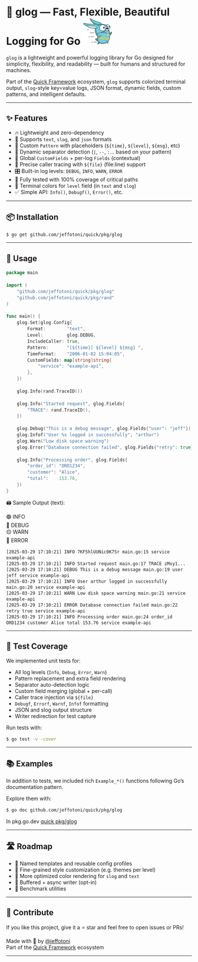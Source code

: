 # 🌟 glog — Fast, Flexible, Beautiful Logging for Go ![Quick Logo](./quick.png)

`glog` is a lightweight and powerful logging library for Go designed for simplicity, flexibility, and readability — built for humans and structured for machines.

Part of the [Quick Framework](https://github.com/jeffotoni/quick) ecosystem, `glog` supports colorized terminal output, `slog`-style key=value logs, JSON format, dynamic fields, custom patterns, and intelligent defaults.

---

## ✨ Features

- 🔥 Lightweight and zero-dependency
- 🎨 Supports `text`, `slog`, and `json` formats
- 🧩 Custom `Pattern` with placeholders (`${time}`, `${level}`, `${msg}`, etc)
- 🧠 Dynamic separator detection (` | `, `--`, `:`… based on your pattern)
- 🧵 Global `CustomFields` + per-log `Fields` (contextual)
- 🎯 Precise caller tracing with `${file}` (file:line) support
- 🎛️ Built-in log levels: `DEBUG`, `INFO`, `WARN`, `ERROR`
- 🧪 Fully tested with 100% coverage of critical paths
- 🌈 Terminal colors for `level` field (in `text` and `slog`)
- ✅ Simple API: `Info()`, `Debugf()`, `Error()`, etc.

---

## 📦 Installation

```bash
$ go get github.com/jeffotoni/quick/pkg/glog
```

---

## 🚀 Usage

```go
package main

import (
	"github.com/jeffotoni/quick/pkg/glog"
	"github.com/jeffotoni/quick/pkg/rand"
)

func main() {
	glog.Set(glog.Config{
		Format:        "text",
		Level:         glog.DEBUG,
		IncludeCaller: true,
		Pattern:       "[${time}] ${level} ${msg} ",
		TimeFormat:    "2006-01-02 15:04:05",
		CustomFields: map[string]string{
			"service": "example-api",
		},
	})

	glog.Info(rand.TraceID())

	glog.Info("Started request", glog.Fields{
		"TRACE": rand.TraceID(),
	})

	glog.Debug("This is a debug message", glog.Fields{"user": "jeff"})
	glog.Infof("User %s logged in successfully", "arthur")
	glog.Warn("Low disk space warning")
	glog.Error("Database connection failed", glog.Fields{"retry": true})

	glog.Info("Processing order", glog.Fields{
		"order_id": "ORD1234",
		"customer": "Alice",
		"total":    153.76,
	})
}
```

🖨️ Sample Output (text):

🟢 INFO  
🔵 DEBUG  
🟡 WARN  
🔴 ERROR

```
[2025-03-29 17:10:21] INFO 7KF5hlUUNic0K7Sr main.go:15 service example-api
[2025-03-29 17:10:21] INFO Started request main.go:17 TRACE zMxy1...
[2025-03-29 17:10:21] DEBUG This is a debug message main.go:19 user jeff service example-api
[2025-03-29 17:10:21] INFO User arthur logged in successfully main.go:20 service example-api
[2025-03-29 17:10:21] WARN Low disk space warning main.go:21 service example-api
[2025-03-29 17:10:21] ERROR Database connection failed main.go:22 retry true service example-api
[2025-03-29 17:10:21] INFO Processing order main.go:24 order_id ORD1234 customer Alice total 153.76 service example-api
```

---

## 🧪 Test Coverage

We implemented unit tests for:

- All log levels (`Info`, `Debug`, `Error`, `Warn`)
- Pattern replacement and extra field rendering
- Separator auto-detection logic
- Custom field merging (global + per-call)
- Caller trace injection via `${file}`
- `Debugf`, `Errorf`, `Warnf`, `Infof` formatting
- JSON and slog output structure
- Writer redirection for test capture

Run tests with:

```bash
$ go test -v -cover
```

---

## 📚 Examples

In addition to tests, we included rich `Example_*()` functions following Go’s documentation pattern.

Explore them with:

```bash
$ go doc github.com/jeffotoni/quick/pkg/glog
```

In pkg.go.dev [quick pkg/glog](https://pkg.go.dev/github.com/jeffotoni/quick/pkg/glog)


---

## 🛣️ Roadmap

- 🧩 Named templates and reusable config profiles  
- 🧵 Fine-grained style customization (e.g. themes per level)  
- 🧠 More optimized color rendering for `slog` and `text`  
- 🚦 Buffered + async writer (opt-in)
- 🧪 Benchmark utilities

---

## 💬 Contribute

If you like this project, give it a ⭐ star and feel free to open issues or PRs!

Made with 💚 by [@jeffotoni](https://github.com/jeffotoni)  
Part of the [Quick Framework](https://github.com/jeffotoni/quick) ecosystem

---
